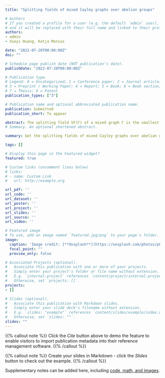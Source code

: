 ```yaml
---
title: "Splitting fields of mixed Cayley graphs over abelian groups"

# Authors
# If you created a profile for a user (e.g. the default `admin` user), write the username (folder name) here 
# and it will be replaced with their full name and linked to their profile.
authors:
- admin
- Xueyi Huang, Katja Monius

date: "2022-07-20T00:00:00Z"
doi: ""

# Schedule page publish date (NOT publication's date).
publishDate: "2022-07-20T00:00:00Z"

# Publication type.
# Legend: 0 = Uncategorized; 1 = Conference paper; 2 = Journal article;
# 3 = Preprint / Working Paper; 4 = Report; 5 = Book; 6 = Book section;
# 7 = Thesis; 8 = Patent
publication_types: ["3"]

# Publication name and optional abbreviated publication name.
publication: Submitted 
publication_short: To appear

abstract: The splitting field SF(Γ) of a mixed graph Γ is the smallest field extension of Q which contains all eigenvalues of the Hermitian adjacency matrix of Γ. The extension degree [SF(Γ):Q] is called the algebraic degree of Γ. In this paper, we determine the splitting fields and algebraic degrees of mixed Cayley graphs over abelian groups. This generalizes the main results of [K. Mönius, Splitting fields of spectra of circulant graphs, J. Algebra 594(15) (2022) 154--169] and [M. Kadyan, B. Bhattacharjya, Integral mixed Cayley graphs over abelian groups, Electron. J. Combin. 28(4) (2021) \#P4.46]. 
# Summary. An optional shortened abstract.

summary: Get the splitting fields of mixed Cayley graphs over abelian groups.

tags: []

# Display this page in the Featured widget?
featured: true

# Custom links (uncomment lines below)
# links:
# - name: Custom Link
#   url: http://example.org

url_pdf: ''
url_code: ''
url_dataset: ''
url_poster: ''
url_project: ''
url_slides: ''
url_source: ''
url_video: ''

# Featured image
# To use, add an image named `featured.jpg/png` to your page's folder. 
image:
  caption: 'Image credit: [**Unsplash**](https://unsplash.com/photos/pLCdAaMFLTE)'
  focal_point: ""
  preview_only: false

# Associated Projects (optional).
#   Associate this publication with one or more of your projects.
#   Simply enter your project's folder or file name without extension.
#   E.g. `internal-project` references `content/project/internal-project/index.md`.
#   Otherwise, set `projects: []`.
projects:
- []

# Slides (optional).
#   Associate this publication with Markdown slides.
#   Simply enter your slide deck's filename without extension.
#   E.g. `slides: "example"` references `content/slides/example/index.md`.
#   Otherwise, set `slides: ""`.
slides: ""
---
```


{{% callout note %}}
Click the *Cite* button above to demo the feature to enable visitors to import publication metadata into their reference management software.
{{% /callout %}}

{{% callout note %}}
Create your slides in Markdown - click the *Slides* button to check out the example.
{{% /callout %}}

Supplementary notes can be added here, including [code, math, and images](https://wowchemy.com/docs/writing-markdown-latex/).
